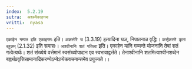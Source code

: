 ```yaml
---
index:  5.2.19
sutra:  अश्व्स्यैकाहगमः
vritti:  nyasa
---
```


`एकाहेन गम्यत इति एकाहगमः` इति। `अकर्त्तरि च` (3.3.19) इत्यादिना घञ्, निपातनान्न वृद्धिः। `कर्त्तृकरणे कृता बहुलम्` (2.1.32) इति समासः। `आश्वीनानि शतं पतित्वा` इति। एकाहेन यानि गम्यन्ते योजनानि तेषां शतं गत्वेत्यर्थः। शतं संख्येये वर्त्तमानं स्वसंख्योपादान एव स्वभावाद्वर्त्तते। तेनाश्वीनानि शतमित्याश्वीनशब्देन बह्वर्थप्रवृत्तिसामानादिकरण्येऽप्येऽप्येकवचनान्तमेव प्रयुज्यते।।

